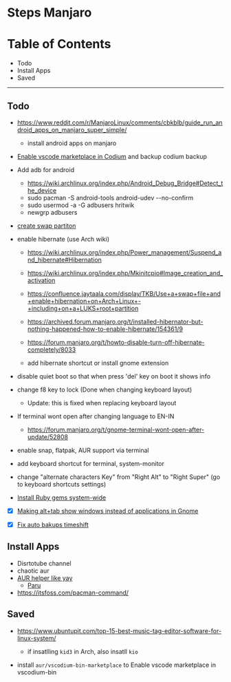 # Steps Manjaro


# **Table of Contents**
- Todo
- Install Apps
- Saved


--- 


## Todo


- https://www.reddit.com/r/ManjaroLinux/comments/cbkblb/guide_run_android_apps_on_manjaro_super_simple/
	- install android apps on manjaro

- [Enable vscode marketplace in Codium](https://github.com/VSCodium/vscodium/blob/master/DOCS.md#migrating) and backup codium backup

- Add adb for android
	- https://wiki.archlinux.org/index.php/Android_Debug_Bridge#Detect_the_device
	- sudo pacman -S android-tools android-udev --no-confirm
	- sudo usermod -a -G adbusers hritwik
	- newgrp adbusers

- [create swap partiton](https://wiki.manjaro.org/index.php/Swap)

- enable hibernate (use Arch wiki)
	- https://wiki.archlinux.org/index.php/Power_management/Suspend_and_hibernate#Hibernation
	- https://wiki.archlinux.org/index.php/Mkinitcpio#Image_creation_and_activation
	
	- https://confluence.jaytaala.com/display/TKB/Use+a+swap+file+and+enable+hibernation+on+Arch+Linux+-+including+on+a+LUKS+root+partition
	- https://archived.forum.manjaro.org/t/installed-hibernator-but-nothing-happened-how-to-enable-hibernate/154361/9
	
	- https://forum.manjaro.org/t/howto-disable-turn-off-hibernate-completely/8033
	
	- add hibernate shortcut or install gnome extension

- disable quiet boot so that when press 'del' key on boot it shows info
- change f8 key to lock (Done when changing keyboard layout)
	- Update: this is fixed when replacing keyboard layout
	
- If terminal wont open after changing language to EN-IN
	- https://forum.manjaro.org/t/gnome-terminal-wont-open-after-update/52808

- enable snap, flatpak, AUR support via terminal
- add keyboard shortcut for terminal, system-monitor
- change "alternate characters Key" from "Right Alt" to "Right Super" (go to keyboard shortcuts settings)
- [Install Ruby gems system-wide](https://wiki.archlinux.org/index.php/ruby#Installing_Ruby)

- [x] [Making alt+tab show windows instead of applications in Gnome](https://bbs.archlinux.org/viewtopic.php?id=228893)
- [x] [Fix auto bakups timeshift](https://forum.manjaro.org/t/back-in-time-crono-jobs-are-not-excuted/45892)



## Install Apps

- Disrtotube channel 
- chaotic aur 
- [AUR helper like yay](https://itsfoss.com/best-aur-helpers/)
	- [Paru](https://itsfoss.com/paru-aur-helper/)
- https://itsfoss.com/pacman-command/



## Saved

- https://www.ubuntupit.com/top-15-best-music-tag-editor-software-for-linux-system/
	- if insatlling ```kid3``` in Arch, also insatll ```kio```

- install ```aur/vscodium-bin-marketplace``` to Enable vscode marketplace in vscodium-bin